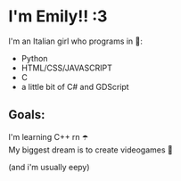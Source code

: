 
# I'm Emily!! :3  
I'm an Italian girl who programs in 🐙:
- Python  
- HTML/CSS/JAVASCRIPT  
- C   
- a little bit of C# and GDScript
## Goals:
I'm learning C++ rn ☂️    
My biggest dream is to create videogames 🩷  

(and i'm usually eepy)  
<!---
imEmilyy/imEmilyy is a ✨ special ✨ repository because its `README.md` (this file) appears on your GitHub profile.
You can click the Preview link to take a look at your changes.
--->
